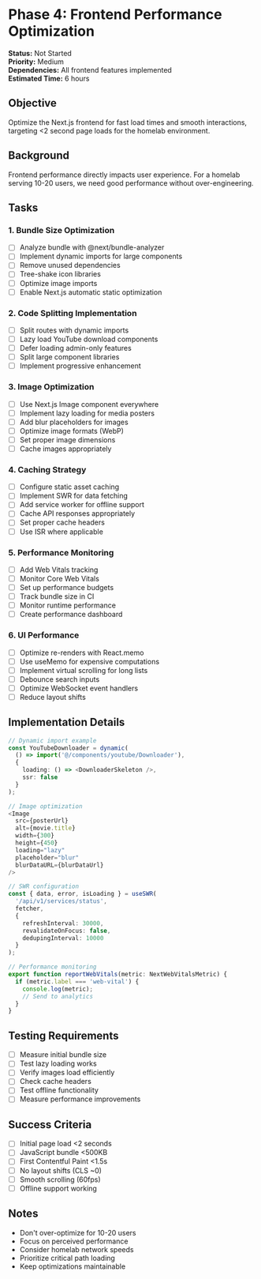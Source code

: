 # Phase 4: Frontend Performance Optimization

**Status:** Not Started  
**Priority:** Medium  
**Dependencies:** All frontend features implemented  
**Estimated Time:** 6 hours

## Objective

Optimize the Next.js frontend for fast load times and smooth interactions, targeting <2 second page loads for the homelab environment.

## Background

Frontend performance directly impacts user experience. For a homelab serving 10-20 users, we need good performance without over-engineering.

## Tasks

### 1. Bundle Size Optimization

- [ ] Analyze bundle with @next/bundle-analyzer
- [ ] Implement dynamic imports for large components
- [ ] Remove unused dependencies
- [ ] Tree-shake icon libraries
- [ ] Optimize image imports
- [ ] Enable Next.js automatic static optimization

### 2. Code Splitting Implementation

- [ ] Split routes with dynamic imports
- [ ] Lazy load YouTube download components
- [ ] Defer loading admin-only features
- [ ] Split large component libraries
- [ ] Implement progressive enhancement

### 3. Image Optimization

- [ ] Use Next.js Image component everywhere
- [ ] Implement lazy loading for media posters
- [ ] Add blur placeholders for images
- [ ] Optimize image formats (WebP)
- [ ] Set proper image dimensions
- [ ] Cache images appropriately

### 4. Caching Strategy

- [ ] Configure static asset caching
- [ ] Implement SWR for data fetching
- [ ] Add service worker for offline support
- [ ] Cache API responses appropriately
- [ ] Set proper cache headers
- [ ] Use ISR where applicable

### 5. Performance Monitoring

- [ ] Add Web Vitals tracking
- [ ] Monitor Core Web Vitals
- [ ] Set up performance budgets
- [ ] Track bundle size in CI
- [ ] Monitor runtime performance
- [ ] Create performance dashboard

### 6. UI Performance

- [ ] Optimize re-renders with React.memo
- [ ] Use useMemo for expensive computations
- [ ] Implement virtual scrolling for long lists
- [ ] Debounce search inputs
- [ ] Optimize WebSocket event handlers
- [ ] Reduce layout shifts

## Implementation Details

```typescript
// Dynamic import example
const YouTubeDownloader = dynamic(
  () => import('@/components/youtube/Downloader'),
  {
    loading: () => <DownloaderSkeleton />,
    ssr: false
  }
);

// Image optimization
<Image
  src={posterUrl}
  alt={movie.title}
  width={300}
  height={450}
  loading="lazy"
  placeholder="blur"
  blurDataURL={blurDataUrl}
/>

// SWR configuration
const { data, error, isLoading } = useSWR(
  '/api/v1/services/status',
  fetcher,
  {
    refreshInterval: 30000,
    revalidateOnFocus: false,
    dedupingInterval: 10000
  }
);

// Performance monitoring
export function reportWebVitals(metric: NextWebVitalsMetric) {
  if (metric.label === 'web-vital') {
    console.log(metric);
    // Send to analytics
  }
}
```

## Testing Requirements

- [ ] Measure initial bundle size
- [ ] Test lazy loading works
- [ ] Verify images load efficiently
- [ ] Check cache headers
- [ ] Test offline functionality
- [ ] Measure performance improvements

## Success Criteria

- [ ] Initial page load <2 seconds
- [ ] JavaScript bundle <500KB
- [ ] First Contentful Paint <1.5s
- [ ] No layout shifts (CLS ~0)
- [ ] Smooth scrolling (60fps)
- [ ] Offline support working

## Notes

- Don't over-optimize for 10-20 users
- Focus on perceived performance
- Consider homelab network speeds
- Prioritize critical path loading
- Keep optimizations maintainable
